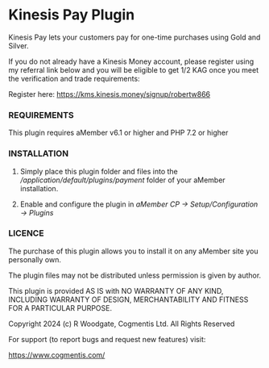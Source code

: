 # Kinesis Pay Plugin

Kinesis Pay lets your customers pay for one-time purchases using Gold and Silver.

If you do not already have a Kinesis Money account, please register using my referral link below and you will be eligible to get 1/2 KAG once you meet the verification and trade requirements:

Register here: <https://kms.kinesis.money/signup/robertw866>


### REQUIREMENTS

This plugin requires aMember v6.1 or higher and PHP 7.2 or higher

### INSTALLATION

1. Simply place this plugin folder and files into the */application/default/plugins/payment* folder of your aMember installation.

2. Enable and configure the plugin in *aMember CP -> Setup/Configuration -> Plugins*

### LICENCE

The purchase of this plugin allows you to install it on any aMember site you personally own.

The plugin files may not be distributed unless permission is given by author.

This plugin is provided AS IS with NO WARRANTY OF ANY KIND, INCLUDING WARRANTY OF DESIGN, MERCHANTABILITY AND FITNESS FOR A PARTICULAR PURPOSE.

Copyright 2024 (c) R Woodgate, Cogmentis Ltd. All Rights Reserved

For support (to report bugs and request new features) visit:

<https://www.cogmentis.com/>
